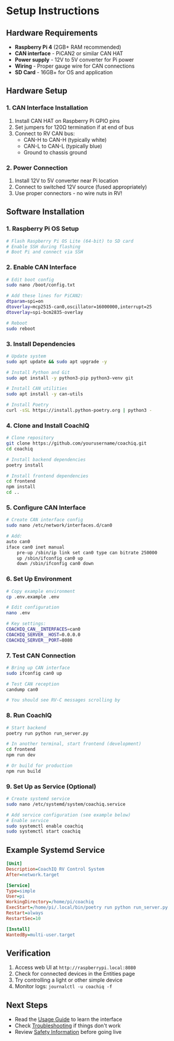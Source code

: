 # Setup Instructions

## Hardware Requirements

- **Raspberry Pi 4** (2GB+ RAM recommended)
- **CAN interface** - PiCAN2 or similar CAN HAT
- **Power supply** - 12V to 5V converter for Pi power
- **Wiring** - Proper gauge wire for CAN connections
- **SD Card** - 16GB+ for OS and application

## Hardware Setup

### 1. CAN Interface Installation

1. Install CAN HAT on Raspberry Pi GPIO pins
2. Set jumpers for 120Ω termination if at end of bus
3. Connect to RV CAN bus:
   - CAN-H to CAN-H (typically white)
   - CAN-L to CAN-L (typically blue)
   - Ground to chassis ground

### 2. Power Connection

1. Install 12V to 5V converter near Pi location
2. Connect to switched 12V source (fused appropriately)
3. Use proper connectors - no wire nuts in RV!

## Software Installation

### 1. Raspberry Pi OS Setup

```bash
# Flash Raspberry Pi OS Lite (64-bit) to SD card
# Enable SSH during flashing
# Boot Pi and connect via SSH
```

### 2. Enable CAN Interface

```bash
# Edit boot config
sudo nano /boot/config.txt

# Add these lines for PiCAN2:
dtparam=spi=on
dtoverlay=mcp2515-can0,oscillator=16000000,interrupt=25
dtoverlay=spi-bcm2835-overlay

# Reboot
sudo reboot
```

### 3. Install Dependencies

```bash
# Update system
sudo apt update && sudo apt upgrade -y

# Install Python and Git
sudo apt install -y python3-pip python3-venv git

# Install CAN utilities
sudo apt install -y can-utils

# Install Poetry
curl -sSL https://install.python-poetry.org | python3 -
```

### 4. Clone and Install CoachIQ

```bash
# Clone repository
git clone https://github.com/yourusername/coachiq.git
cd coachiq

# Install backend dependencies
poetry install

# Install frontend dependencies
cd frontend
npm install
cd ..
```

### 5. Configure CAN Interface

```bash
# Create CAN interface config
sudo nano /etc/network/interfaces.d/can0

# Add:
auto can0
iface can0 inet manual
    pre-up /sbin/ip link set can0 type can bitrate 250000
    up /sbin/ifconfig can0 up
    down /sbin/ifconfig can0 down
```

### 6. Set Up Environment

```bash
# Copy example environment
cp .env.example .env

# Edit configuration
nano .env

# Key settings:
COACHIQ_CAN__INTERFACES=can0
COACHIQ_SERVER__HOST=0.0.0.0
COACHIQ_SERVER__PORT=8080
```

### 7. Test CAN Connection

```bash
# Bring up CAN interface
sudo ifconfig can0 up

# Test CAN reception
candump can0

# You should see RV-C messages scrolling by
```

### 8. Run CoachIQ

```bash
# Start backend
poetry run python run_server.py

# In another terminal, start frontend (development)
cd frontend
npm run dev

# Or build for production
npm run build
```

### 9. Set Up as Service (Optional)

```bash
# Create systemd service
sudo nano /etc/systemd/system/coachiq.service

# Add service configuration (see example below)
# Enable service
sudo systemctl enable coachiq
sudo systemctl start coachiq
```

## Example Systemd Service

```ini
[Unit]
Description=CoachIQ RV Control System
After=network.target

[Service]
Type=simple
User=pi
WorkingDirectory=/home/pi/coachiq
ExecStart=/home/pi/.local/bin/poetry run python run_server.py
Restart=always
RestartSec=10

[Install]
WantedBy=multi-user.target
```

## Verification

1. Access web UI at `http://raspberrypi.local:8080`
2. Check for connected devices in the Entities page
3. Try controlling a light or other simple device
4. Monitor logs: `journalctl -u coachiq -f`

## Next Steps

- Read the [Usage Guide](usage.md) to learn the interface
- Check [Troubleshooting](troubleshooting.md) if things don't work
- Review [Safety Information](safety.md) before going live
